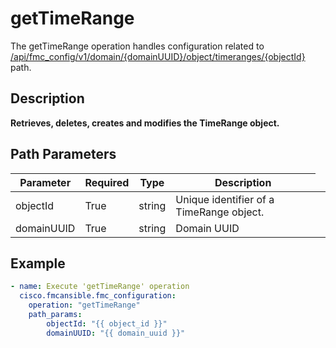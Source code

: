 # getTimeRange

The getTimeRange operation handles configuration related to [/api/fmc_config/v1/domain/{domainUUID}/object/timeranges/{objectId}](/paths//api/fmc_config/v1/domain/{domain_uuid}/object/timeranges/{object_id}.md) path.&nbsp;
## Description
**Retrieves, deletes, creates and modifies the TimeRange object.**

## Path Parameters
| Parameter | Required | Type | Description |
| --------- | -------- | ---- | ----------- |
| objectId | True | string <td colspan=3> Unique identifier of a TimeRange object. |
| domainUUID | True | string <td colspan=3> Domain UUID |

## Example
```yaml
- name: Execute 'getTimeRange' operation
  cisco.fmcansible.fmc_configuration:
    operation: "getTimeRange"
    path_params:
        objectId: "{{ object_id }}"
        domainUUID: "{{ domain_uuid }}"

```